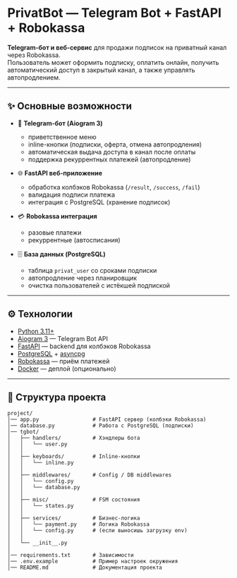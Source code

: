 # PrivatBot — Telegram Bot + FastAPI + Robokassa

**Telegram-бот и веб-сервис** для продажи подписок на приватный канал через Robokassa.  
Пользователь может оформить подписку, оплатить онлайн, получить автоматический доступ в закрытый канал, а также управлять автопродлением.

---

## ✨ Основные возможности

- 🤖 **Telegram-бот (Aiogram 3)**
  - приветственное меню
  - inline-кнопки (подписки, оферта, отмена автопродления)
  - автоматическая выдача доступа в канал после оплаты
  - поддержка рекуррентных платежей (автопродление)

- 🌐 **FastAPI веб-приложение**
  - обработка колбэков Robokassa (`/result`, `/success`, `/fail`)
  - валидация подписи платежа
  - интеграция с PostgreSQL (хранение подписок)

- 💳 **Robokassa интеграция**
  - разовые платежи
  - рекуррентные (автосписания) 

- 🗄 **База данных (PostgreSQL)**
  - таблица `privat_user` со сроками подписки
  - автопродление через планировщик
  - очистка пользователей с истёкшей подпиской

---

## ⚙️ Технологии

- [Python 3.11+](https://www.python.org/)  
- [Aiogram 3](https://docs.aiogram.dev/en/latest/) — Telegram Bot API  
- [FastAPI](https://fastapi.tiangolo.com/) — backend для колбэков Robokassa  
- [PostgreSQL](https://www.postgresql.org/) + [asyncpg](https://github.com/MagicStack/asyncpg)  
- [Robokassa](https://robokassa.com/) — приём платежей  
- [Docker](https://www.docker.com/) — деплой (опционально)

---

## 📂 Структура проекта

```text
project/
│── app.py                 # FastAPI сервер (колбэки Robokassa)
│── database.py            # Работа с PostgreSQL (подписки)
│── tgbot/
│   ├── handlers/          # Хэндлеры бота
│   │   └── user.py
│   │
│   ├── keyboards/         # Inline-кнопки
│   │   └── inline.py
│   │
│   ├── middlewares/       # Config / DB middlewares
│   │   └── config.py
│   │   └── database.py
│   │
│   ├── misc/              # FSM состояния
│   │   └── states.py
│   │
│   ├── services/          # Бизнес-логика
│   │   └── payment.py     # Логика Robokassa
│   │   └── config.py      # (если выносишь загрузку env)
│   │
│   └── __init__.py
│
│── requirements.txt       # Зависимости
│── .env.example           # Пример настроек окружения
│── README.md              # Документация проекта


